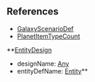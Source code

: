 ## References
  * [GalaxyScenarioDef](RebellionGalaxyScenarioDef.md)
  * [PlanetItemTypeCount](RebellionPlanetItemTypeCount.md)

**[EntityDesign](RebellionEntityDesign.md)
  * designName: [Any](Any.md)
  * entityDefName: [Entity](Entity.md)**
